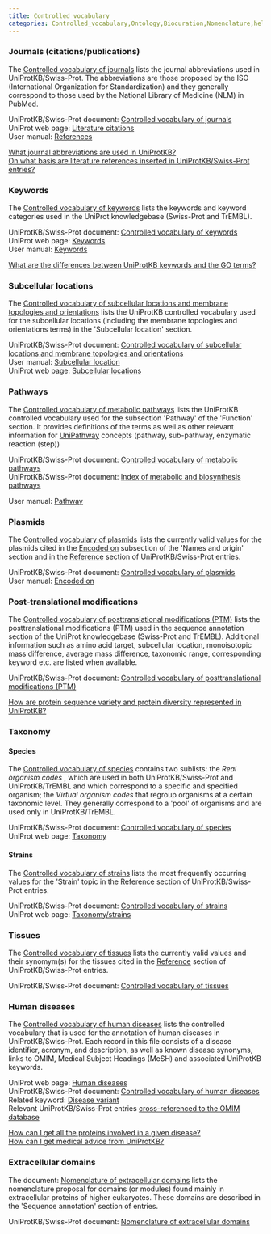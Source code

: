 ```yaml
---
title: Controlled vocabulary
categories: Controlled_vocabulary,Ontology,Biocuration,Nomenclature,help
---
```


### Journals (citations/publications)

The [Controlled vocabulary of journals](http://www.uniprot.org/docs/jourlist) lists the journal abbreviations used in UniProtKB/Swiss-Prot. The abbreviations are those proposed by the ISO (International Organization for Standardization) and they generally correspond to those used by the National Library of Medicine (NLM) in PubMed.

UniProtKB/Swiss-Prot document: [Controlled vocabulary of journals](http://www.uniprot.org/docs/jourlist)  
UniProt web page: [Literature citations](http://www.uniprot.org/citations/)  
User manual: [References](http://www.uniprot.org/manual/references)

[What journal abbreviations are used in UniProtKB?](http://www.uniprot.org/help/journal%5Fabbreviations)  
[On what basis are literature references inserted in UniProtKB/Swiss-Prot entries?](http://www.uniprot.org/help/literature%5Freferences)

### Keywords

The [Controlled vocabulary of keywords](http://www.uniprot.org/docs/keywlist) lists the keywords and keyword categories used in the UniProt knowledgebase (Swiss-Prot and TrEMBL).

UniProtKB/Swiss-Prot document: [Controlled vocabulary of keywords](http://www.uniprot.org/docs/keywlist)  
UniProt web page: [Keywords](http://www.uniprot.org/keywords/)  
User manual: [Keywords](http://www.uniprot.org/help/keywords)

[What are the differences between UniProtKB keywords and the GO terms?](http://www.uniprot.org/help/keywords%5Fvs%5Fgo)

### Subcellular locations

The [Controlled vocabulary of subcellular locations and membrane topologies and orientations](http://www.uniprot.org/docs/subcell) lists the UniProtKB controlled vocabulary used for the subcellular locations (including the membrane topologies and orientations terms) in the 'Subcellular location' section.

UniProtKB/Swiss-Prot document: [Controlled vocabulary of subcellular locations and membrane topologies and orientations](http://www.uniprot.org/docs/subcell)  
User manual: [Subcellular location](http://www.uniprot.org/manual/subcellular%5Flocation)  
UniProt web page: [Subcellular locations](http://www.uniprot.org/locations/)

### Pathways

The [Controlled vocabulary of metabolic pathways](http://www.uniprot.org/docs/pathlist) lists the UniProtKB controlled vocabulary used for the subsection 'Pathway' of the 'Function' section. It provides definitions of the terms as well as other relevant information for [UniPathway](http://www.unipathway.org/) concepts (pathway, sub-pathway, enzymatic reaction (step))

UniProtKB/Swiss-Prot document: [Controlled vocabulary of metabolic pathways](http://www.uniprot.org/docs/pathlist)  
UniProtKB/Swiss-Prot document: [Index of metabolic and biosynthesis pathways](http://www.uniprot.org/docs/pathway)

User manual: [Pathway](http://www.uniprot.org/manual/pathway)

### Plasmids

The [Controlled vocabulary of plasmids](http://www.uniprot.org/docs/plasmid) lists the currently valid values for the plasmids cited in the [Encoded on](http://www.uniprot.org/manual/encoded%5Fon) subsection of the 'Names and origin' section and in the [Reference](http://www.uniprot.org/manual/references) section of UniProtKB/Swiss-Prot entries.

UniProtKB/Swiss-Prot document: [Controlled vocabulary of plasmids](http://www.uniprot.org/docs/plasmid)  
User manual: [Encoded on](http://www.uniprot.org/manual/encoded%5Fon)

### Post-translational modifications

The [Controlled vocabulary of posttranslational modifications (PTM)](http://www.uniprot.org/docs/ptmlist) lists the posttranslational modifications (PTM) used in the sequence annotation section of the UniProt knowledgebase (Swiss-Prot and TrEMBL). Additional information such as amino acid target, subcellular location, monoisotopic mass difference, average mass difference, taxonomic range, corresponding keyword etc. are listed when available.

UniProtKB/Swiss-Prot document: [Controlled vocabulary of posttranslational modifications (PTM)](http://www.uniprot.org/docs/ptmlist)

[How are protein sequence variety and protein diversity represented in UniProtKB?](http://www.uniprot.org/help/protein%5Fdiversity)

### Taxonomy

#### Species

The [Controlled vocabulary of species](http://www.uniprot.org/docs/speclist) contains two sublists: the *Real organism codes* , which are used in both UniProtKB/Swiss-Prot and UniProtKB/TrEMBL and which correspond to a specific and specified organism; the *Virtual organism codes* that regroup organisms at a certain taxonomic level. They generally correspond to a 'pool' of organisms and are used only in UniProtKB/TrEMBL.

UniProtKB/Swiss-Prot document: [Controlled vocabulary of species](http://www.uniprot.org/docs/speclist)  
UniProt web page: [Taxonomy](http://www.uniprot.org/taxonomy/)

#### Strains

The [Controlled vocabulary of strains](http://www.uniprot.org/docs/strains) lists the most frequently occurring values for the 'Strain' topic in the [Reference](http://www.uniprot.org/manual/references) section of UniProtKB/Swiss-Prot entries.

UniProtKB/Swiss-Prot document: [Controlled vocabulary of strains](http://www.uniprot.org/docs/strains)  
UniProt web page: [Taxonomy/strains](http://www.uniprot.org/help/taxonomy#strain)

### Tissues

The [Controlled vocabulary of tissues](http://www.uniprot.org/docs/tisslist) lists the currently valid values and their synomym(s) for the tissues cited in the [Reference](http://www.uniprot.org/manual/references) section of UniProtKB/Swiss-Prot entries.

UniProtKB/Swiss-Prot document: [Controlled vocabulary of tissues](http://www.uniprot.org/docs/tisslist)

### Human diseases

The [Controlled vocabulary of human diseases](http://www.uniprot.org/docs/humdisease) lists the controlled vocabulary that is used for the annotation of human diseases in UniProtKB/Swiss-Prot. Each record in this file consists of a disease identifier, acronym, and description, as well as known disease synonyms, links to OMIM, Medical Subject Headings (MeSH) and associated UniProtKB keywords.

UniProt web page: [Human diseases](http://www.uniprot.org/diseases/)  
UniProtKB/Swiss-Prot document: [Controlled vocabulary of human diseases](http://www.uniprot.org/docs/humdisease)  
Related keyword: [Disease variant](http://www.uniprot.org/keywords/KW-0225)  
Relevant UniProtKB/Swiss-Prot entries [cross-referenced to the OMIM database](http://www.uniprot.org/uniprotkb/?query=database%3Amim)

[How can I get all the proteins involved in a given disease?](http://www.uniprot.org/help/disease%5Fquery)  
[How can I get medical advice from UniProtKB?](http://www.uniprot.org/help/medical%5Fadvice)

### Extracellular domains

The document: [Nomenclature of extracellular domains](http://www.uniprot.org/docs/extradom) lists the nomenclature proposal for domains (or modules) found mainly in extracellular proteins of higher eukaryotes. These domains are described in the 'Sequence annotation' section of entries.

UniProtKB/Swiss-Prot document: [Nomenclature of extracellular domains](http://www.uniprot.org/docs/extradom)
